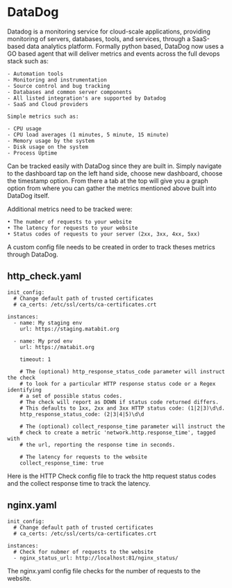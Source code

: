 # DataDog 

Datadog is a monitoring service for cloud-scale applications, providing monitoring of servers, databases, tools, and services, through a SaaS-based data analytics platform. Formally python based, DataDog now uses a GO based agent that will deliver metrics and events across the full devops stack such as: 

    - Automation tools
    - Monitoring and instrumentation
    - Source control and bug tracking
    - Databases and common server components
    - All listed integration's are supported by Datadog
    - SaaS and Cloud providers

    Simple metrics such as:

    - CPU usage
    - CPU load averages (1 minutes, 5 minute, 15 minute)
    - Memory usage by the system
    - Disk usage on the system
    - Process Uptime

Can be tracked easily with DataDog since they are built in. Simply navigate to the dashboard tap on the left hand side, choose new dashboard, choose the timestamp option. From there a tab at the top will give you a graph option from where you can gather the metrics mentioned above built into DataDog itself. 

Additional metrics need to be tracked were: 

    • The number of requests to your website
    • The latency for requests to your website
    • Status codes of requests to your server (2xx, 3xx, 4xx, 5xx)

A custom config file needs to be created in order to track theses metrics through DataDog.

## http_check.yaml

```
init_config:
  # Change default path of trusted certificates
  # ca_certs: /etc/ssl/certs/ca-certificates.crt

instances:
  - name: My staging env
    url: https://staging.matabit.org
  
  - name: My prod env
    url: https://matabit.org

    timeout: 1

    # The (optional) http_response_status_code parameter will instruct the check
    # to look for a particular HTTP response status code or a Regex identifying
    # a set of possible status codes.
    # The check will report as DOWN if status code returned differs.
    # This defaults to 1xx, 2xx and 3xx HTTP status code: (1|2|3)\d\d.
    http_response_status_code: (2|3|4|5)\d\d

    # The (optional) collect_response_time parameter will instruct the
    # check to create a metric 'network.http.response_time', tagged with
    # the url, reporting the response time in seconds.
    
    # The latency for requests to the website
    collect_response_time: true
```

Here is the HTTP Check config file to track the http request status codes and the collect response time to track the latency. 

## nginx.yaml

```
init_config:
  # Change default path of trusted certificates
  # ca_certs: /etc/ssl/certs/ca-certificates.crt

instances:
  # Check for nubmer of requests to the website
  - nginx_status_url: http://localhost:81/nginx_status/
```

The nginx.yaml config file checks for the number of requests to the website. 
